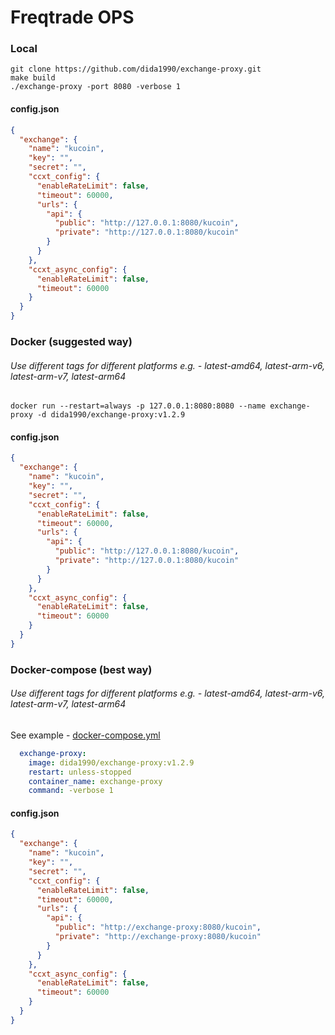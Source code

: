 # Freqtrade OPS

### Local

```shell
git clone https://github.com/dida1990/exchange-proxy.git
make build
./exchange-proxy -port 8080 -verbose 1
```

#### config.json

```json
{
  "exchange": {
    "name": "kucoin",
    "key": "",
    "secret": "",
    "ccxt_config": {
      "enableRateLimit": false,
      "timeout": 60000,
      "urls": {
        "api": {
          "public": "http://127.0.0.1:8080/kucoin",
          "private": "http://127.0.0.1:8080/kucoin"
        }
      }
    },
    "ccxt_async_config": {
      "enableRateLimit": false,
      "timeout": 60000
    }
  }
}
```

### Docker (suggested way)

###### Use different tags for different platforms e.g. - latest-amd64, latest-arm-v6, latest-arm-v7, latest-arm64

```shell
docker run --restart=always -p 127.0.0.1:8080:8080 --name exchange-proxy -d dida1990/exchange-proxy:v1.2.9
```

#### config.json

```json
{
  "exchange": {
    "name": "kucoin",
    "key": "",
    "secret": "",
    "ccxt_config": {
      "enableRateLimit": false,
      "timeout": 60000,
      "urls": {
        "api": {
          "public": "http://127.0.0.1:8080/kucoin",
          "private": "http://127.0.0.1:8080/kucoin"
        }
      }
    },
    "ccxt_async_config": {
      "enableRateLimit": false,
      "timeout": 60000
    }
  }
}
```

### Docker-compose (best way)

###### Use different tags for different platforms e.g. - latest-amd64, latest-arm-v6, latest-arm-v7, latest-arm64

See example - [docker-compose.yml](freqtrade-docker-compose.yml)

```yaml
  exchange-proxy:
    image: dida1990/exchange-proxy:v1.2.9
    restart: unless-stopped
    container_name: exchange-proxy
    command: -verbose 1
```

#### config.json

```json
{
  "exchange": {
    "name": "kucoin",
    "key": "",
    "secret": "",
    "ccxt_config": {
      "enableRateLimit": false,
      "timeout": 60000,
      "urls": {
        "api": {
          "public": "http://exchange-proxy:8080/kucoin",
          "private": "http://exchange-proxy:8080/kucoin"
        }
      }
    },
    "ccxt_async_config": {
      "enableRateLimit": false,
      "timeout": 60000
    }
  }
}
```
